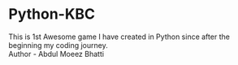 # Python-KBC

This is 1st Awesome game I have created in Python since after the beginning my coding journey. <br>
Author - Abdul Moeez Bhatti
